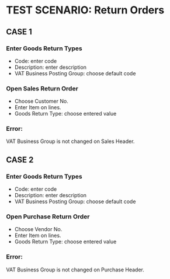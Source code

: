 # TEST SCENARIO: Return Orders

## CASE 1

### Enter Goods Return Types

-	Code: enter code
-	Description: enter description
-	VAT Business Posting Group: choose default code

### Open Sales Return Order

-	Choose Customer No.
-	Enter Item on lines.
-	Goods Return Type: choose entered value

### Error:

VAT Business Group is not changed on Sales Header.

## CASE 2

### Enter Goods Return Types

-	Code: enter code
-	Description: enter description
-	VAT Business Posting Group: choose default code

### Open Purchase Return Order

-	Choose Vendor No.
-	Enter Item on lines.
-	Goods Return Type: choose entered value

### Error:

VAT Business Group is not changed on Purchase Header.

